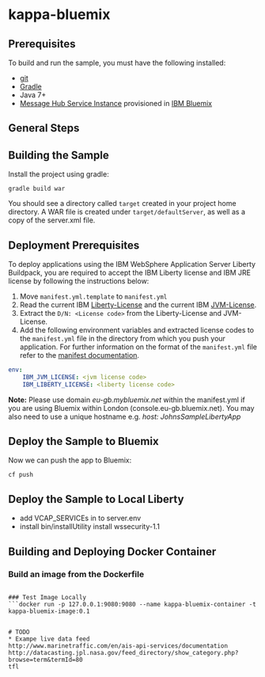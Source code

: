 # kappa-bluemix

## Prerequisites
To build and run the sample, you must have the following installed:

* [git](https://git-scm.com/)
* [Gradle](https://gradle.org/)
* Java 7+
* [Message Hub Service Instance](https://console.ng.bluemix.net/catalog/services/message-hub/) provisioned in [IBM Bluemix](https://console.ng.bluemix.net/)


## General Steps

## Building the Sample
Install the project using gradle:
```shell
gradle build war
 ```

You should see a directory called `target` created in your project home directory. A WAR file is created under `target/defaultServer`, as well as a copy of the server.xml file.

## Deployment Prerequisites
To deploy applications using the IBM WebSphere Application Server Liberty Buildpack, you are required to accept the IBM Liberty license and IBM JRE license by following the instructions below:

1. Move `manifest.yml.template` to `manifest.yml`
2. Read the current IBM [Liberty-License][] and the current IBM [JVM-License][].
3. Extract the `D/N: <License code>` from the Liberty-License and JVM-License.
4. Add the following environment variables and extracted license codes to the `manifest.yml` file in the directory from which you push your application. For further information on the format of
the `manifest.yml` file refer to the [manifest documentation][].

```yaml
env:
    IBM_JVM_LICENSE: <jvm license code>
    IBM_LIBERTY_LICENSE: <liberty license code>
```

__Note:__ Please use domain *eu-gb.mybluemix.net* within the manifest.yml if you are using Bluemix within London (console.eu-gb.bluemix.net). You may also need to use a unique hostname e.g. *host: JohnsSampleLibertyApp*

## Deploy the Sample to Bluemix
Now we can push the app to Bluemix:
```shell
cf push
 ```


[Liberty-License]: http://public.dhe.ibm.com/ibmdl/export/pub/software/websphere/wasdev/downloads/wlp/8.5.5.7/lafiles/runtime/en.html
[JVM-License]: http://www14.software.ibm.com/cgi-bin/weblap/lap.pl?la_formnum=&li_formnum=L-JWOD-9SYNCP&title=IBM%C2%AE+SDK%2C+Java+Technology+Edition%2C+Version+8.0&l=en
[manifest documentation]: http://docs.cloudfoundry.org/devguide/deploy-apps/manifest.html


## Deploy the Sample to Local Liberty
* add VCAP_SERVICEs in to server.env
* install bin/installUtility install wssecurity-1.1


## Building and Deploying Docker Container

### Build an image from the Dockerfile
```docker build -t kappa-bluemix-image:0.1 .

### Test Image Locally
```docker run -p 127.0.0.1:9080:9080 --name kappa-bluemix-container -t kappa-bluemix-image:0.1


# TODO
* Exampe live data feed
http://www.marinetraffic.com/en/ais-api-services/documentation
http://datacasting.jpl.nasa.gov/feed_directory/show_category.php?browse=term&termId=80
tfl
